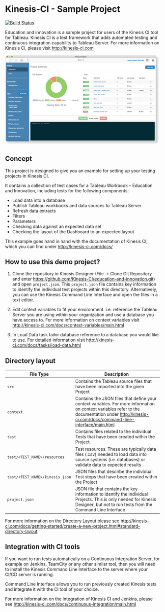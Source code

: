 # Kinesis-CI - Sample Project

[![Build Status](http://jenkins.kinesis-ci.com:8081/buildStatus/icon?job=GitHub_-_Education_and_Innovation)](http://jenkins.kinesis-ci.com:8081/job/GitHub_-_Education_and_Innovation)

Education and innovation is a sample project for users of the Kinesis CI tool for Tableau.
Kinesis CI is a test framework that adds automated testing and continuous integration capability to Tableau Server.
For more information on Kinesis CI, please visit http://kinesis-ci.com

![screenshot](/screenshot.png)

## Concept

This project is designed to give you an example for setting up your testing projects in Kinesis CI.

It contains a collection of test cases for a Tableau Workbook – Education and Innovation,
including tests for the following components:
-	Load data into a database
-	Publish Tableau workbooks and data sources to Tableau Server
-	Refresh data extracts
-	Filters
-	Parameters
-	Checking data against an expected data set
- Checking the layout of the Dashboard to an expected layout

This example goes hand in hand with the documentation of Kinesis CI, which you can find under http://kinesis-ci.com/docs/


## How to use this demo project?

1.	Clone the repository in Kinesis Designer (File -> Clone Git Repository and enter https://github.com/Kinesis-CI/education-and-innovation.git) and open ``project.json``. This ``project.json`` file contains key
information to identify the individual test projects within this directory.
Alternatively, you can use the Kinesis Command Line Interface and open the files in a text editor.

2.	Edit context variables to fit your environment. i.e. reference the Tableau Server you are using within your organization and use a database you have access to. For more information on context variables visit
http://kinesis-ci.com/docs/context-variables/main.html

3.	In Load Data task tailor database reference to a database you would like to use. For detailed information visit http://kinesis-ci.com/docs/tasks/load-data.html

## Directory layout

File Type    | Description
------------ | --------------
``src`` | Contains the Tableau source files that have been imported into the given Project
``context`` | Contains the JSON files that define your context variables. For more information on context variables refer to the documentation under  http://kinesis-ci.com/docs/command-line-interface/main.html
``test`` | Contains files related to the individual Tests that have been created within the Project
``test/<TEST_NAME>/resources`` | Test resources. These are typically data files (.csv) needed to load data into source systems (i.e. databases) or validate data to expected results
``test/<TEST_NAME>/kinesis.json`` | JSON files that describe the individual Test steps that have been created within the Project
``project.json`` | JSON file that contains the key information to identify the individual Projects. This is only needed for Kinesis Designer, but not to run tests from the Command Line Interface

For more information on the Directory Layout please see http://kinesis-ci.com/docs/getting-started/create-a-new-project.html#standard-directory-layout

## Integration with CI tools

If you want to run tests automatically on a Continuous Integration Server, for example on Jenkins, TeamCity or any other similar tool, then you will need to install the Kinesis Command Line Interface to the server where your CI/CD server is running.

Command Line Interface allows you to run previously created Kinesis tests and integrate it with the CI tool of your choice.

For more information on the integration of Kinesis CI and Jenkins, please see http://kinesis-ci.com/docs/continuous-integration/main.html
